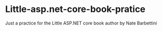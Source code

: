 # Little-asp.net-core-book-pratice
Just a practice for the Little ASP.NET core book author by Nate Barbettini
